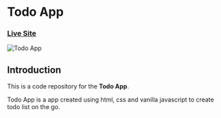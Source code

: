# Todo App

### [Live Site](https://peaceful-jackson-8644ff.netlify.app/)


![Todo App](https://user-images.githubusercontent.com/76640086/121781035-a0640180-cbc0-11eb-8248-b19ff975246a.png)


## Introduction
This is a code repository for the **Todo App**. 

Todo App is a app created using html, css and vanilla javascript to create todo list on the go.
